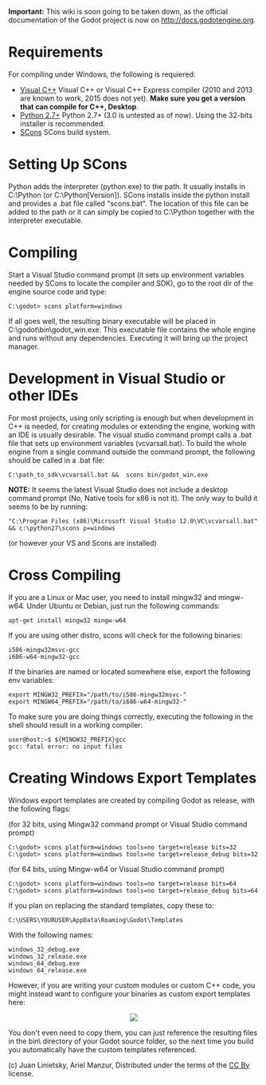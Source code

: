 **Important:** This wiki is soon going to be taken down, as the official documentation of the Godot project is now on http://docs.godotengine.org.

# Requirements

For compiling under Windows, the following is requiered:

*  [Visual C++](http://www.microsoft.com/visualstudio) Visual C++ or Visual C++ Express compiler (2010 and 2013 are known to work, 2015 does not yet). **Make sure you get a version that can compile for C++, Desktop**.
*  [Python 2.7+](http://www.python.org/getit/releases/2.7/) Python 2.7+ (3.0 is untested as of now). Using the 32-bits installer is recommended.
*  [SCons](http://www.scons.org) SCons build system.

# Setting Up SCons

Python adds the interpreter (python.exe) to the path. It usually installs in C:\Python (or C:\Python[Version]). SCons installs inside the python install and provides a .bat file called "scons.bat". The location of this file can be added to the path or it can simply be copied to C:\Python together with the interpreter executable.


# Compiling

Start a Visual Studio command prompt (it sets up environment variables needed by SCons to locate the compiler and SDK), go to the root dir of the engine source code and type:
```
C:\godot> scons platform=windows
```

If all goes well, the resulting binary executable will be placed in C:\godot\bin\godot_win.exe. This executable file contains the whole engine and runs without any dependencies. Executing it will bring up the project manager.

# Development in Visual Studio or other IDEs

For most projects, using only scripting is enough but when development in C++ is needed, for creating modules or extending the engine, working with an IDE is usually desirable. The visual studio command prompt calls a .bat file that sets up environment variables (vcvarsall.bat). To build the whole engine from a single command outside the command prompt, the following should be called in a .bat file:
```
C:\path_to_sdk\vcvarsall.bat &&  scons bin/godot_win.exe
```

**NOTE:** It seems the latest Visual Studio does not include a desktop command prompt (No, Native tools for x86 is not it). The only way to build it seems to be by running:

```
"C:\Program Files (x86)\Microsoft Visual Studio 12.0\VC\vcvarsall.bat" && c:\python27\scons p=windows
```

(or however your VS and Scons are installed)


# Cross Compiling

If you are a Linux or Mac user, you need to install mingw32 and mingw-w64. Under Ubuntu or Debian, just run the following commands:

```
apt-get install mingw32 mingw-w64
```

If you are using other distro, scons will check for the following binaries:

```
i586-mingw32msvc-gcc
i686-w64-mingw32-gcc
```

If the binaries are named or located somewhere else, export the following env variables:

```
export MINGW32_PREFIX="/path/to/i586-mingw32msvc-"
export MINGW64_PREFIX="/path/to/i686-w64-mingw32-"
```

To make sure you are doing things correctly, executing the following in the shell should result in a working compiler:

```
user@host:~$ ${MINGW32_PREFIX}gcc
gcc: fatal error: no input files
```

# Creating Windows Export Templates

Windows export templates are created by compiling Godot as release, with the following flags:

(for 32 bits, using Mingw32 command prompt or Visual Studio command prompt)
```
C:\godot> scons platform=windows tools=no target=release bits=32
C:\godot> scons platform=windows tools=no target=release_debug bits=32
```
(for 64 bits, using Mingw-w64 or Visual Studio command prompt)
```
C:\godot> scons platform=windows tools=no target=release bits=64
C:\godot> scons platform=windows tools=no target=release_debug bits=64
```

If you plan on replacing the standard templates, copy these to:
```
C:\USERS\YOURUSER\AppData\Roaming\Godot\Templates
```
With the following names:
```
windows_32_debug.exe
windows_32_release.exe
windows_64_debug.exe
windows_64_release.exe
```

However, if you are writing your custom modules or custom C++ code, you might instead want to configure your binaries as custom export templates here:

<p align="center"><img src="images/wintemplates.png"></p>

You don't even need to copy them, you can just reference the resulting files in the bin\ directory of your Godot source folder, so the next time you build you automatically have the custom templates referenced.




(c) Juan Linietsky, Ariel Manzur, Distributed under the terms of the [CC By](https://creativecommons.org/licenses/by/3.0/legalcode) license.